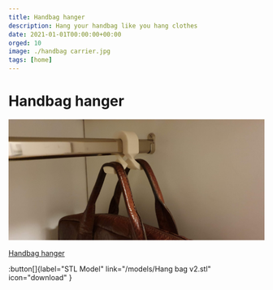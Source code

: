```yaml
---
title: Handbag hanger
description: Hang your handbag like you hang clothes
date: 2021-01-01T00:00:00+00:00
orged: 10
image: ./handbag carrier.jpg
tags: [home]
---
```


# Handbag hanger

![Handbag carrier](./handbag%20carrier.jpg)

[Handbag hanger](/models/handbag_hanger.glb)

:button[]{label="STL Model" link="/models/Hang bag v2.stl" icon="download" }
